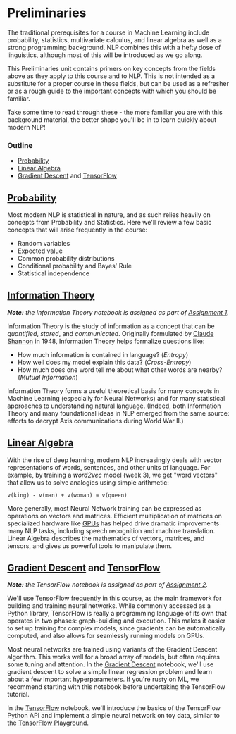 # Preliminaries

The traditional prerequisites for a course in Machine Learning include probability, statistics, multivariate calculus, and linear algebra as well as a strong programming background. NLP combines this with a hefty dose of linguistics, although most of this will be introduced as we go along.

This Preliminaries unit contains primers on key concepts from the fields above as they apply to this course and to NLP. This is not intended as a substitute for a proper course in these fields, but can be used as a refresher or as a rough guide to the important concepts with which you should be familiar.

Take some time to read through these - the more familiar you are with this background material, the better shape you'll be in to learn quickly about modern NLP!

### Outline

* [Probability](Probability.ipynb)
* [Linear Algebra](Linear%20Algebra.ipynb)
* [Gradient Descent](Gradient%20Descent.ipynb) and [TensorFlow](../../assignment/a2/tensorflow/tensorflow.ipynb)

## [Probability](Probability.ipynb)

Most modern NLP is statistical in nature, and as such relies heavily on concepts from Probability and Statistics. Here we'll review a few basic concepts that will arise frequently in the course:

* Random variables
* Expected value
* Common probability distributions
* Conditional probability and Bayes' Rule
* Statistical independence


## [Information Theory](../../assignment/a1/information_theory.ipynb)
_**Note:** the Information Theory notebook is assigned as part of [Assignment 1](../../assignment/a1)._

Information Theory is the study of information as a concept that can be *quantified*, *stored*, and *communicated*. Originally formulated by [Claude Shannon](https://en.wikipedia.org/wiki/A_Mathematical_Theory_of_Communication) in 1948, Information Theory helps formalize questions like:
* How much information is contained in language? (*Entropy*)
* How well does my model explain this data? (*Cross-Entropy*)
* How much does one word tell me about what other words are nearby? (*Mutual Information*)

Information Theory forms a useful theoretical basis for many concepts in Machine Learning (especially for Neural Networks) and for many statistical approaches to understanding natural language. (Indeed, both Information Theory and many foundational ideas in NLP emerged from the same source: efforts to decrypt Axis communications during World War II.)


## [Linear Algebra](Linear%20Algebra.ipynb)

With the rise of deep learning, modern NLP increasingly deals with vector representations of words, sentences, and other units of language. For example, by training a *word2vec* model (week 3), we get "word vectors" that allow us to solve analogies using simple arithmetic:

```
v(king) - v(man) + v(woman) ≈ v(queen)
```

More generally, most Neural Network training can be expressed as operations on vectors and matrices. Efficient multiplication of matrices on specialized hardware like [GPUs](https://en.wikipedia.org/wiki/General-purpose_computing_on_graphics_processing_units) has helped drive dramatic improvements many NLP tasks, including speech recognition and machine translation. Linear Algebra describes the mathematics of vectors, matrices, and tensors, and gives us powerful tools to manipulate them.


## [Gradient Descent](gradient%20descent.ipynb) and [TensorFlow](../../assignment/a2/tensorflow.ipynb)
_**Note:** the TensorFlow notebook is assigned as part of [Assignment 2](../../assignment/a2)._

We'll use TensorFlow frequently in this course, as the main framework for building and training neural networks. While commonly accessed as a Python library, TensorFlow is really a programming language of its own that operates in two phases: graph-building and execution. This makes it easier to set up training for complex models, since gradients can be automatically computed, and also allows for seamlessly running models on GPUs.

Most neural networks are trained using variants of the Gradient Descent algorithm. This works well for a broad array of models, but often requires some tuning and attention. In the [Gradient Descent](Gradient%20Descent.ipynb) notebook, we'll use gradient descent to solve a simple linear regression problem and learn about a few important hyperparameters. If you're rusty on ML, we recommend starting with this notebook before undertaking the TensorFlow tutorial.

In the [TensorFlow](../../assignment/a2/tensorflow.ipynb) notebook, we'll introduce the basics of the TensorFlow Python API and implement a simple neural network on toy data, similar to the [TensorFlow Playground](https://github.com/tensorflow/playground).

